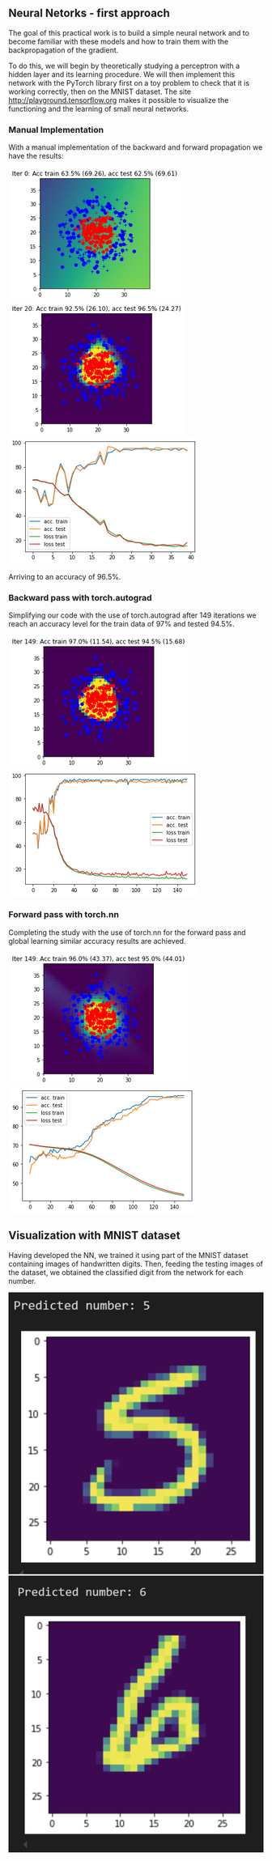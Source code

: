 ## Neural Netorks - first approach

The goal of this practical work is to build a simple neural network and to become familiar with these models
and how to train them with the backpropagation of the gradient.

To do this, we will begin by theoretically studying a perceptron with a hidden layer and its learning
procedure. We will then implement this network with the PyTorch library first on a toy problem to check
that it is working correctly, then on the MNIST dataset.
The site http://playground.tensorflow.org makes it possible to visualize the functioning and the
learning of small neural networks. 

### Manual Implementation
With a manual implementation of the backward and forward propagation we have the results: 

![Iteration 0](../../img/iter0.png)
![Iteration 20](../../img/iter20.png)
![Accuracy Results](../../img/accResults.png)

Arriving to an accuracy of 96.5%. 

### Backward pass with torch.autograd
Simplifying our code with the use of 
torch.autograd after 149 iterations we reach 
an accuracy level for the train data of 97% and 
tested 94.5%. 

![](../../img/iter149.png)
![](../../img/accNew.png)

### Forward pass with torch.nn
Completing the study with the use of torch.nn for the 
forward pass and global learning similar accuracy results 
are achieved. 

![](../../img/iter149forward.png)
![](../../img/accNewForward.png)

## Visualization with MNIST dataset
Having developed the NN, we trained it using part of 
the MNIST dataset containing images of handwritten digits. 
Then, feeding the testing images of the dataset, we obtained 
the classified digit from the network for each number. 

![](../../img/guessed5.png)
![](../../img/guessed6.png)
